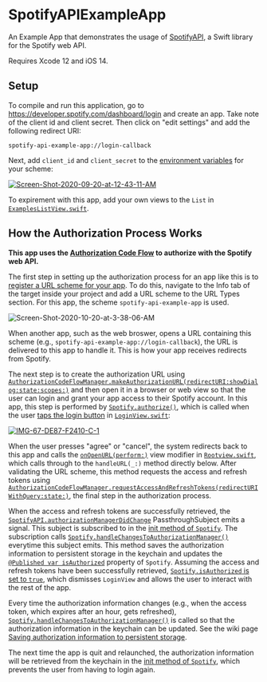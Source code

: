 # SpotifyAPIExampleApp

An Example App that demonstrates the usage of [SpotifyAPI](https://github.com/Peter-Schorn/SpotifyAPI), a Swift library for the Spotify web API.

Requires Xcode 12 and iOS 14.

## Setup

To compile and run this application, go to https://developer.spotify.com/dashboard/login and create an app. Take note of the client id and client secret. Then click on "edit settings" and add the following redirect URI:
```
spotify-api-example-app://login-callback
```

Next, add `client_id` and `client_secret` to the [environment variables][1] for your scheme:

<a href="https://ibb.co/NxKXZfR"><img src="https://i.ibb.co/v1kbZf9/Screen-Shot-2020-09-20-at-12-43-11-AM.png" alt="Screen-Shot-2020-09-20-at-12-43-11-AM" border="0"></a>



To expirement with this app, add your own views to the `List` in [`ExamplesListView.swift`][2].  



## How the Authorization Process Works

**This app uses the [Authorization Code Flow][3] to authorize with the Spotify web API.**

The first step in setting up the authorization process for an app like this is to [register a URL scheme for your app][4]. To do this, navigate to the Info tab of the target inside your project and add a URL scheme to the URL Types section. For this app, the scheme `spotify-api-example-app` is used.

<img src="https://i.ibb.co/qdBR6C8/Screen-Shot-2020-10-20-at-3-38-06-AM.png" alt="Screen-Shot-2020-10-20-at-3-38-06-AM" border="0">

When another app, such as the web broswer, opens a URL containing this scheme (e.g., `spotify-api-example-app://login-callback`), the URL is delivered to this app to handle it. This is how your app receives redirects from Spotify.

The next step is to create the authorization URL using [`AuthorizationCodeFlowManager.makeAuthorizationURL(redirectURI:showDialog:state:scopes:)`][5] and then open it in a browser or web view so that the user can login and grant your app access to their Spotify account. In this app, this step is performed by [`Spotify.authorize()`][6], which is called when the user [taps the login button][7] in [`LoginView.swift`][8]:

<a href="https://ibb.co/Bc7ZYzV"><img src="https://i.ibb.co/17pq4vf/IMG-67-DE87-F2410-C-1.jpg" alt="IMG-67-DE87-F2410-C-1" border="0"></a>

When the user presses "agree" or "cancel", the system redirects back to this app and calls the [`onOpenURL(perform:)`][9] view modifier in [`Rootview.swift`][10], which calls through to the `handleURL(_:)` method directly below. After validating the URL scheme, this method requests the access and refresh tokens using [`AuthorizationCodeFlowManager.requestAccessAndRefreshTokens(redirectURIWithQuery:state:)`][11], the final step in the authorization process.

When the access and refresh tokens are successfully retrieved, the [`SpotifyAPI.authorizationManagerDidChange`][12] PassthroughSubject emits a signal. This subject is subscribed to in the [init method of `Spotify`][13]. The subscription calls [`Spotify.handleChangesToAuthorizationManager()`][14] everytime this subject emits. This method saves the authorization information to persistent storage in the keychain and updates the [`@Published var isAuthorized`][15] property of `Spotify`. Assuming the access and refresh tokens have been successfully retrieved, [`Spotify.isAuthorized` is set to `true`][16], which dismisses `LoginView` and allows the user to interact with the rest of the app.

Every time the authorization information changes (e.g., when the access token, which expires after an hour, gets refreshed), [`Spotify.handleChangesToAuthorizationManager()`][14] is called so that the authorization information in the keychain can be updated. See the wiki page [Saving authorization information to persistent storage][17].

The next time the app is quit and relaunched, the authorization information will be retrieved from the keychain in the [init method of `Spotify`][18], which prevents the user from having to login again.

[1]: https://help.apple.com/xcode/mac/11.4/index.html?localePath=en.lproj#/dev3ec8a1cb4
[2]:  https://github.com/Peter-Schorn/SpotifyAPIExampleApp/blob/main/SpotifyAPIExampleApp/Views/ExamplesListView.swift
[3]: https://github.com/Peter-Schorn/SpotifyAPI#authorizing-with-the-authorization-code-flow
[4]: https://developer.apple.com/documentation/xcode/allowing_apps_and_websites_to_link_to_your_content/defining_a_custom_url_scheme_for_your_app
[5]: https://peter-schorn.github.io/SpotifyAPI/Classes/AuthorizationCodeFlowManager.html#/s:13SpotifyWebAPI28AuthorizationCodeFlowManagerC04makeD3URL11redirectURI10showDialog5state6scopes10Foundation0I0VSgAK_SbSSSgShyAA5ScopeOGtF
[6]: https://github.com/Peter-Schorn/SpotifyAPIExampleApp/blob/776073178343533b88a5718786bc35851701b4ff/SpotifyAPIExampleApp/Model/Spotify.swift#L140-L163
[7]: https://github.com/Peter-Schorn/SpotifyAPIExampleApp/blob/776073178343533b88a5718786bc35851701b4ff/SpotifyAPIExampleApp/Views/LoginView.swift#L108
[8]: https://github.com/Peter-Schorn/SpotifyAPIExampleApp/blob/main/SpotifyAPIExampleApp/Views/LoginView.swift
[9]: https://github.com/Peter-Schorn/SpotifyAPIExampleApp/blob/776073178343533b88a5718786bc35851701b4ff/SpotifyAPIExampleApp/Views/RootView.swift#L47
[10]: https://github.com/Peter-Schorn/SpotifyAPIExampleApp/blob/main/SpotifyAPIExampleApp/Views/RootView.swift
[11]: https://peter-schorn.github.io/SpotifyAPI/Classes/AuthorizationCodeFlowManager.html#/s:13SpotifyWebAPI28AuthorizationCodeFlowManagerC29requestAccessAndRefreshTokens20redirectURIWithQuery5state7Combine12AnyPublisherVyyts5Error_pG10Foundation3URLV_SSSgtF
[12]: https://peter-schorn.github.io/SpotifyAPI/Classes/SpotifyAPI.html#/s:13SpotifyWebAPI0aC0C29authorizationManagerDidChange7Combine18PassthroughSubjectCyyts5NeverOGvp
[13]: https://github.com/Peter-Schorn/SpotifyAPIExampleApp/blob/776073178343533b88a5718786bc35851701b4ff/SpotifyAPIExampleApp/Model/Spotify.swift#L85-L90
[14]: https://github.com/Peter-Schorn/SpotifyAPIExampleApp/blob/776073178343533b88a5718786bc35851701b4ff/SpotifyAPIExampleApp/Model/Spotify.swift#L179-L207
[15]: https://github.com/Peter-Schorn/SpotifyAPIExampleApp/blob/776073178343533b88a5718786bc35851701b4ff/SpotifyAPIExampleApp/Model/Spotify.swift#L62
[16]: https://github.com/Peter-Schorn/SpotifyAPIExampleApp/blob/776073178343533b88a5718786bc35851701b4ff/SpotifyAPIExampleApp/Model/Spotify.swift#L185
[17]: https://github.com/Peter-Schorn/SpotifyAPI/wiki/Saving-authorization-information-to-persistent-storage.
[18]: https://github.com/Peter-Schorn/SpotifyAPIExampleApp/blob/776073178343533b88a5718786bc35851701b4ff/SpotifyAPIExampleApp/Model/Spotify.swift#L92-L126

